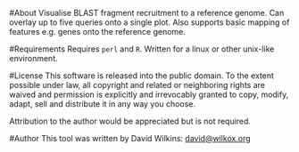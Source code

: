 #About
Visualise BLAST fragment recruitment to a reference genome. Can overlay up to five queries onto a single plot. Also supports basic mapping of features e.g. genes onto the reference genome.

#Requirements
Requires `perl` and `R`. Written for a linux or other unix-like environment.

#License
This software is released into the public domain. To the extent possible under law, all copyright and related or neighboring rights are waived and permission is explicitly and irrevocably granted to copy, modify, adapt, sell and distribute it in any way you choose.

Attribution to the author would be appreciated but is not required.

#Author
This tool was written by David Wilkins: david@wilkox.org
